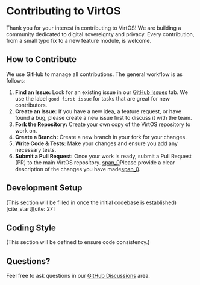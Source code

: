 # Contributing to VirtOS

Thank you for your interest in contributing to VirtOS! We are building a community dedicated to digital sovereignty and privacy. Every contribution, from a small typo fix to a new feature module, is welcome.

## How to Contribute

We use GitHub to manage all contributions. The general workflow is as follows:

1.  **Find an Issue:** Look for an existing issue in our [GitHub Issues](link-to-issues-page) tab. We use the label `good first issue` for tasks that are great for new contributors.
2.  **Create an Issue:** If you have a new idea, a feature request, or have found a bug, please create a new issue first to discuss it with the team.
3.  **Fork the Repository:** Create your own copy of the VirtOS repository to work on.
4.  **Create a Branch:** Create a new branch in your fork for your changes.
5.  **Write Code & Tests:** Make your changes and ensure you add any necessary tests.
6.  **Submit a Pull Request:** Once your work is ready, submit a Pull Request (PR) to the main VirtOS repository. [span_0](start_span)Please provide a clear description of the changes you have made[span_0](end_span).

## Development Setup

(This section will be filled in once the initial codebase is established) [cite_start][cite: 27]

## Coding Style

(This section will be defined to ensure code consistency.)

## Questions?

Feel free to ask questions in our [GitHub Discussions](link-to-discussions-page) area.

